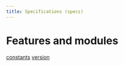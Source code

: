 ```yaml
---
title: Specifications (specs)
---
```


# Features and modules

[constants](constants.html)
[version](version.html)


